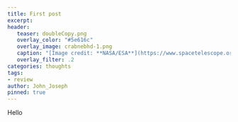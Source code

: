 ```yaml
---
title: First post
excerpt: 
header:
   teaser: doubleCopy.png
   overlay_color: "#5e616c"
   overlay_image: crabnebhd-1.png
   caption: "[Image credit: **NASA/ESA**](https://www.spacetelescope.org/images/heic0515a/)"
   overlay_filter: .2
categories: thoughts
tags:
- review
author: John_Joseph
pinned: true
---
```


Hello


